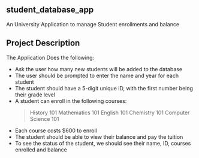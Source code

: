 ## student_database_app

An University Application to manage Student enrollments and balance

## Project Description

The Application Does the following:

- Ask the user how many new students will be added to the database
- The user should be prompted to enter the name and year for each student
- The student should have a 5-digit unique ID, with the first number being their grade level
- A student can enroll in the following courses:
    > History 101
    > Mathematics 101
    > English 101
    > Chemistry 101
    > Computer Science 101
- Each course costs $600 to enroll
- The student should be able to view their balance and pay the tuition
- To see the status of the student, we  should see their name, ID, courses enrolled and balance



